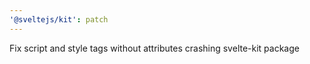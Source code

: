 ```yaml
---
'@sveltejs/kit': patch
---
```


Fix script and style tags without attributes crashing svelte-kit package
